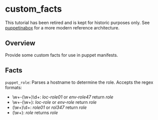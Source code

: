 # custom_facts

This tutorial has been retired and is kept for historic purposes only. See [puppetinabox](https://github.com/puppetinabox/controlrepo) for a more modern reference architecture.

## Overview

Provide some custom facts for use in puppet manifests.

## Facts

`puppet_role`: Parses a hostname to determine the role. Accepts the regex formats:
  * \w+-(\w+)\d+: *loc-role01* or *env-role47* return *role*
  * \w+-(\w+): *loc-role* or *env-role* return *role*
  * (\w+)\d+: *role01* or *rol347* return *role*
  * (\w+): *role* returns *role*

